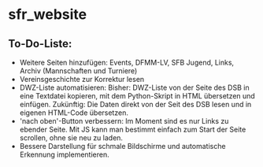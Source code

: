 # sfr_website

## To-Do-Liste:
- Weitere Seiten hinzufügen:
	Events, DFMM-LV, SFB Jugend, Links, Archiv (Mannschaften und Turniere)
- Vereinsgeschichte zur Korrektur lesen
- DWZ-Liste automatisieren:
	Bisher: DWZ-Liste von der Seite des DSB in eine Textdatei 
kopieren, mit dem Python-Skript in HTML übersetzen und einfügen.
	Zukünftig: Die Daten direkt von der Seit des DSB lesen und in 
eigenen HTML-Code übersetzen.
- 'nach oben'-Button verbessern: Im Moment sind es nur Links zu ebender 
Seite. Mit JS kann man bestimmt einfach zum Start der Seite scrollen, ohne 
sie neu zu laden.
- Bessere Darstellung für schmale Bildschirme und automatische Erkennung 
implementieren.
